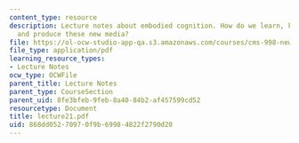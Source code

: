 ```yaml
---
content_type: resource
description: Lecture notes about embodied cognition. How do we learn, know, interpret
  and produce these new media?
file: https://ol-ocw-studio-app-qa.s3.amazonaws.com/courses/cms-998-new-media-literacies-spring-2007/868dd05270970f9b69984822f2790d20_lecture21.pdf
file_type: application/pdf
learning_resource_types:
- Lecture Notes
ocw_type: OCWFile
parent_title: Lecture Notes
parent_type: CourseSection
parent_uid: 8fe3bfeb-9feb-8a40-84b2-af457599cd52
resourcetype: Document
title: lecture21.pdf
uid: 868dd052-7097-0f9b-6998-4822f2790d20
---
```


